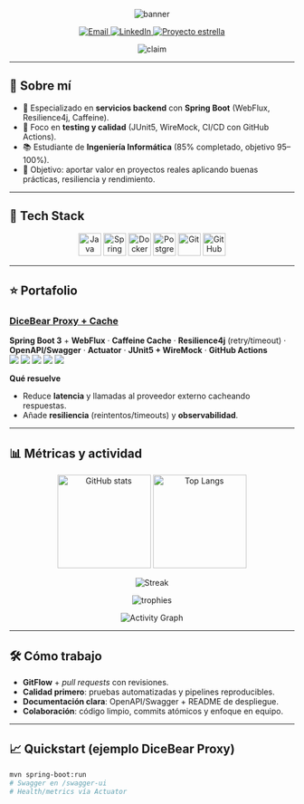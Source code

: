 <!-- ====== HERO / BANNER ====== -->
<p align="center">
  <img src="https://capsule-render.vercel.app/api?type=rect&color=0:0ea5e9,100:16a34a&height=110&section=header&text=Jesús%20R.%20|%20Backend%20Developer&fontColor=ffffff&fontSize=32&fontAlignY=55&desc=Java%20·%20Spring%20Boot%20·%20APIs%20resilientes&descAlignY=85" alt="banner" />
</p>

<!-- ====== CTA ====== -->
<p align="center">
  <a href="mailto:villalbero14@gmail.com">
    <img src="https://img.shields.io/badge/Contáctame-Email-0ea5e9?style=for-the-badge&logo=gmail&logoColor=white&labelColor=111827" alt="Email" />
  </a>
  <a href="https://www.linkedin.com/in/jesús-ramírez-martínez">
    <img src="https://img.shields.io/badge/LinkedIn-Conectemos-0A66C2?style=for-the-badge&logo=linkedin&logoColor=white&labelColor=111827" alt="LinkedIn" />
  </a>
  <a href="https://github.com/jesrammar/spring-dicebear-proxy-cache">
    <img src="https://img.shields.io/badge/Proyecto%20estrella-DiceBear%20Proxy-16a34a?style=for-the-badge&logo=spring&logoColor=white&labelColor=111827" alt="Proyecto estrella" />
  </a>
</p>

<!-- ====== ONE-LINER ====== -->
<p align="center">
  <img src="https://readme-typing-svg.demolab.com?font=Fira+Code&size=20&pause=1100&center=true&vCenter=true&width=900&lines=Backend+Developer+enfocado+en+APIs+resilientes%2C+cach%C3%A9+y+pruebas;Java+%7C+Spring+Boot+%7C+WebFlux+%7C+Resilience4j;Estudiante+de+Ing.+Inform%C3%A1tica+%F0%9F%93%96" alt="claim" />
</p>

---

## 📖 Sobre mí
- 🎯 Especializado en **servicios backend** con **Spring Boot** (WebFlux, Resilience4j, Caffeine).
- 🧪 Foco en **testing y calidad** (JUnit5, WireMock, CI/CD con GitHub Actions).
- 📚 Estudiante de **Ingeniería Informática** (85% completado, objetivo 95–100%).
- 🚀 Objetivo: aportar valor en proyectos reales aplicando buenas prácticas, resiliencia y rendimiento.

---

## 🧰 Tech Stack
<p align="center">
  <img src="https://cdn.jsdelivr.net/gh/devicons/devicon/icons/java/java-original.svg" height="40" alt="Java"/>
  <img src="https://cdn.jsdelivr.net/gh/devicons/devicon/icons/spring/spring-original.svg" height="40" alt="Spring"/>
  <img src="https://cdn.jsdelivr.net/gh/devicons/devicon/icons/docker/docker-original.svg" height="40" alt="Docker"/>
  <img src="https://cdn.jsdelivr.net/gh/devicons/devicon/icons/postgresql/postgresql-original.svg" height="40" alt="PostgreSQL"/>
  <img src="https://cdn.jsdelivr.net/gh/devicons/devicon/icons/git/git-original.svg" height="40" alt="Git"/>
  <img src="https://cdn.jsdelivr.net/gh/devicons/devicon/icons/github/github-original.svg" height="40" alt="GitHub"/>
</p>

---

## ⭐ Portafolio

### [DiceBear Proxy + Cache](https://github.com/jesrammar/spring-dicebear-proxy-cache)
**Spring Boot 3** + **WebFlux** · **Caffeine Cache** · **Resilience4j** (retry/timeout) · **OpenAPI/Swagger** · **Actuator** · **JUnit5 + WireMock** · **GitHub Actions**  
<img src="https://img.shields.io/badge/Java-21-111827?style=flat&logo=openjdk&logoColor=white"> <img src="https://img.shields.io/badge/Spring_Boot-3.x-111827?style=flat&logo=springboot&logoColor=16a34a"> <img src="https://img.shields.io/badge/Caffeine-Cache-111827?style=flat"> <img src="https://img.shields.io/badge/Resilience4j-Retry%2FTimeout-111827?style=flat"> <img src="https://img.shields.io/badge/Docs-OpenAPI%2FSwagger-111827?style=flat">

**Qué resuelve**
- Reduce **latencia** y llamadas al proveedor externo cacheando respuestas.
- Añade **resiliencia** (reintentos/timeouts) y **observabilidad**.

---

## 📊 Métricas y actividad
<p align="center">
  <img alt="GitHub stats" height="165" src="https://github-readme-stats.vercel.app/api?username=jesrammar&show_icons=true&include_all_commits=true&count_private=true&hide_title=true&theme=transparent" />
  <img alt="Top Langs" height="165" src="https://github-readme-stats.vercel.app/api/top-langs/?username=jesrammar&layout=compact&langs_count=8&hide_title=true&theme=transparent" />
</p>

<p align="center">
  <img alt="Streak" src="https://streak-stats.demolab.com?user=jesrammar&theme=transparent&hide_border=true" />
</p>

<p align="center">
  <img src="https://github-profile-trophy.vercel.app/?username=jesrammar&theme=onestar&no-frame=true&margin-w=15" alt="trophies"/>
</p>

<p align="center">
  <img src="https://github-readme-activity-graph.vercel.app/graph?username=jesrammar&theme=github-dark&radius=8&area=true" alt="Activity Graph"/>
</p>

---

## 🛠️ Cómo trabajo
- **GitFlow** + *pull requests* con revisiones.  
- **Calidad primero**: pruebas automatizadas y pipelines reproducibles.  
- **Documentación clara**: OpenAPI/Swagger + README de despliegue.  
- **Colaboración**: código limpio, commits atómicos y enfoque en equipo.  

---

## 📈 Quickstart (ejemplo DiceBear Proxy)
```bash
mvn spring-boot:run
# Swagger en /swagger-ui
# Health/metrics vía Actuator
